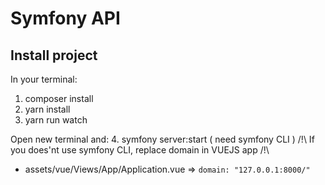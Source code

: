 # Symfony API

## Install project
In your terminal:

1. composer install
2. yarn install
3. yarn run watch

Open new terminal and:
4. symfony server:start ( need symfony CLI )
/!\ If you does'nt use symfony CLI, replace domain in VUEJS app /!\ 

- assets/vue/Views/App/Application.vue => `domain: "127.0.0.1:8000/"`
